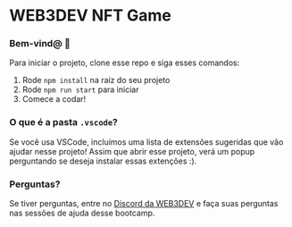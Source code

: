 # WEB3DEV NFT Game

### **Bem-vind@ 👋**

Para iniciar o projeto, clone esse repo e siga esses comandos:

1. Rode `npm install` na raíz do seu projeto
2. Rode `npm run start` para iniciar
3. Comece a codar!

### O que é a pasta `.vscode`?

Se você usa VSCode, incluímos uma lista de extensões sugeridas que vão ajudar nesse projeto! Assim que abrir esse projeto, verá um popup perguntando se deseja instalar essas extenções :).

### **Perguntas?**

Se tiver perguntas, entre no [Discord da WEB3DEV](https://discord.web3dev.com.br) e faça suas perguntas nas sessões de ajuda desse bootcamp.
